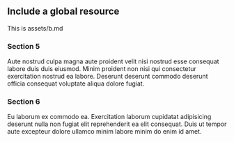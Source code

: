 ## Include a global resource

This is assets/b.md

### Section 5

Aute nostrud culpa magna aute proident velit nisi nostrud esse consequat labore duis duis eiusmod. Minim proident non nisi qui consectetur exercitation nostrud ea labore. Deserunt deserunt commodo deserunt officia consequat voluptate aliqua dolore fugiat.

### Section 6

Eu laborum ex commodo ea. Exercitation laborum cupidatat adipisicing deserunt nulla non fugiat elit reprehenderit ea elit consequat. Duis ut tempor aute excepteur dolore ullamco minim labore minim do enim id amet.
